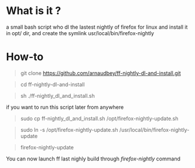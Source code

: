 # What is it ?

a small bash script who dl the lastest nightly of firefox for linux and install it in opt/ dir, and create the symlink  usr/local/bin/firefox-nightly

# How-to

> git clone https://github.com/arnaudbey/ff-nightly-dl-and-install.git

> cd ff-nightly-dl-and-install

> sh ./ff-nightly_dl_and_install.sh

if you want to run this script later from anywhere

> sudo cp ff-nightly_dl_and_install.sh /opt/firefox-nightly-update.sh

> sudo ln -s /opt/firefox-nightly-update.sh /usr/local/bin/firefox-nightly-update

> firefox-nightly-update


You can now launch ff last nighly build through *firefox-nightly* command
